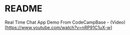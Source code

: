 # README

Real Time Chat App Demo
From CodeCampBase - (Video) [https://www.youtube.com/watch?v=nRP91C1uX-w]
